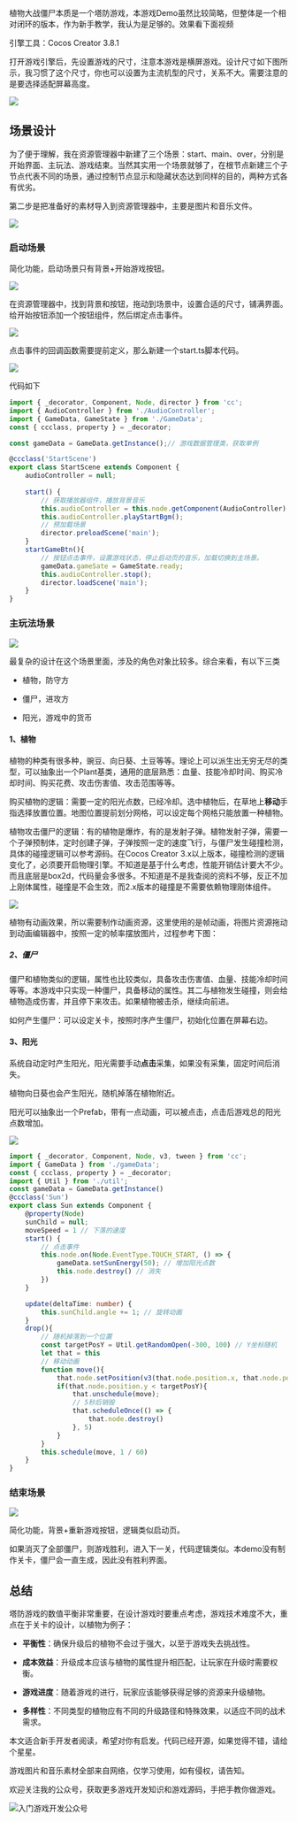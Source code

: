 

植物大战僵尸本质是一个塔防游戏，本游戏Demo虽然比较简略，但整体是一个相对闭环的版本，作为新手教学，我认为是足够的。效果看下面视频

引擎工具：Cocos Creator 3.8.1

打开游戏引擎后，先设置游戏的尺寸，注意本游戏是横屏游戏。设计尺寸如下图所示，我习惯了这个尺寸，你也可以设置为主流机型的尺寸，关系不大。需要注意的是要选择适配屏幕高度。

![](<images/屏幕快照 2024-07-23 下午5.10.15.png>)

## 场景设计

为了便于理解，我在资源管理器中新建了三个场景：start、main、over，分别是开始界面、主玩法、游戏结束。当然其实用一个场景就够了，在根节点新建三个子节点代表不同的场景，通过控制节点显示和隐藏状态达到同样的目的，两种方式各有优劣。

第二步是把准备好的素材导入到资源管理器中，主要是图片和音乐文件。

![](<images/屏幕快照 2024-07-23 下午5.18.57.png>)

### 启动场景

简化功能，启动场景只有背景+开始游戏按钮。

![](<images/屏幕快照 2024-07-23 下午5.59.14.png>)

在资源管理器中，找到背景和按钮，拖动到场景中，设置合适的尺寸，铺满界面。给开始按钮添加一个按钮组件，然后绑定点击事件。

![](<images/屏幕快照 2024-07-23 下午6.01.59.png>)

点击事件的回调函数需要提前定义，那么新建一个start.ts脚本代码。

![](images/image.png)

代码如下

```typescript
import { _decorator, Component, Node, director } from 'cc';
import { AudioController } from './AudioController';
import { GameData, GameState } from './GameData';
const { ccclass, property } = _decorator;

const gameData = GameData.getInstance();// 游戏数据管理类，获取单例

@ccclass('StartScene')
export class StartScene extends Component {
    audioController = null;
    
    start() {
        // 获取播放器组件，播放背景音乐
        this.audioController = this.node.getComponent(AudioController)
        this.audioController.playStartBgm();
        // 预加载场景
        director.preloadScene('main');
    }
    startGameBtn(){
        // 按钮点击事件，设置游戏状态，停止启动页的音乐，加载切换到主场景。
        gameData.gameSate = GameState.ready;
        this.audioController.stop();
        director.loadScene('main');
    }
}

```

### 主玩法场景

![](images/image-2.png)

最复杂的设计在这个场景里面，涉及的角色对象比较多。综合来看，有以下三类

* 植物，防守方

* 僵尸，进攻方

* 阳光，游戏中的货币



#### 1、植物

植物的种类有很多种，豌豆、向日葵、土豆等等。理论上可以派生出无穷无尽的类型，可以抽象出一个Plant基类，通用的底层熟悉：血量、技能冷却时间、购买冷却时间、购买花费、攻击伤害值、攻击范围等等。

购买植物的逻辑：需要一定的阳光点数，已经冷却。选中植物后，在草地上**移动**手指选择放置位置。地图位置提前划分网格，可以设定每个网格只能放置一种植物。

植物攻击僵尸的逻辑：有的植物是爆炸，有的是发射子弹。植物发射子弹，需要一个子弹预制体，定时创建子弹，子弹按照一定的速度飞行，与僵尸发生碰撞检测，具体的碰撞逻辑可以参考源码。在Cocos Creator 3.x以上版本，碰撞检测的逻辑变化了，必须要开启物理引擎。不知道是基于什么考虑，性能开销估计要大不少。而且底层是box2d，代码量会多很多。不知道是不是我查阅的资料不够，反正不加上刚体属性，碰撞是不会生效，而2.x版本的碰撞是不需要依赖物理刚体组件。

![](images/image-1.png)

植物有动画效果，所以需要制作动画资源，这里使用的是帧动画，将图片资源拖动到动画编辑器中，按照一定的帧率摆放图片，过程参考下图：

##### 2、僵尸

僵尸和植物类似的逻辑，属性也比较类似，具备攻击伤害值、血量、技能冷却时间等等。本游戏中只实现一种僵尸，具备移动的属性。其二与植物发生碰撞，则会给植物造成伤害，并且停下来攻击。如果植物被击杀，继续向前进。

如何产生僵尸：可以设定关卡，按照时序产生僵尸，初始化位置在屏幕右边。

#### 3、阳光

系统自动定时产生阳光，阳光需要手动**点击**采集，如果没有采集，固定时间后消失。

植物向日葵也会产生阳光，随机掉落在植物附近。

阳光可以抽象出一个Prefab，带有一点动画，可以被点击，点击后游戏总的阳光点数增加。

![](images/image-4.png)

```typescript
import { _decorator, Component, Node, v3, tween } from 'cc';
import { GameData } from './gameData';
const { ccclass, property } = _decorator;
import { Util } from './util';
const gameData = GameData.getInstance()
@ccclass('Sun')
export class Sun extends Component {
    @property(Node)
    sunChild = null;
    moveSpeed = 1 // 下落的速度
    start() {
        // 点击事件
        this.node.on(Node.EventType.TOUCH_START, () => {
            gameData.setSunEnergy(50); // 增加阳光点数
            this.node.destroy() // 消失
        })
    }

    update(deltaTime: number) {
        this.sunChild.angle += 1; // 旋转动画
    }
    drop(){
        // 随机掉落到一个位置
        const targetPosY = Util.getRandomOpen(-300, 100) // Y坐标随机
        let that = this
        // 移动动画
        function move(){
            that.node.setPosition(v3(that.node.position.x, that.node.position.y - 1, 0));
            if(that.node.position.y < targetPosY){
                that.unschedule(move);
                // 5秒后销毁
                that.scheduleOnce(() => {
                    that.node.destroy()
                }, 5)
            }
        }
        this.schedule(move, 1 / 60)
    }
}

```

### 结束场景

![](images/image-3.png)

简化功能，背景+重新游戏按钮，逻辑类似启动页。

如果消灭了全部僵尸，则游戏胜利，进入下一关，代码逻辑类似。本demo没有制作关卡，僵尸会一直生成，因此没有胜利界面。



## 总结

塔防游戏的数值平衡非常重要，在设计游戏时要重点考虑，游戏技术难度不大，重点在于关卡的设计，以植物为例子：

* **平衡性**：确保升级后的植物不会过于强大，以至于游戏失去挑战性。

* **成本效益**：升级成本应该与植物的属性提升相匹配，让玩家在升级时需要权衡。

* **游戏进度**：随着游戏的进行，玩家应该能够获得足够的资源来升级植物。

* **多样性**：不同类型的植物应有不同的升级路径和特殊效果，以适应不同的战术需求。



本文适合新手开发者阅读，希望对你有启发。代码已经开源，如果觉得不错，请给个星星。

游戏图片和音乐素材全部来自网络，仅学习使用，如有侵权，请告知。

欢迎关注我的公众号，获取更多游戏开发知识和游戏源码，手把手教你做游戏。         

![入门游戏开发公众号](/实战案例/images/qr.png)
